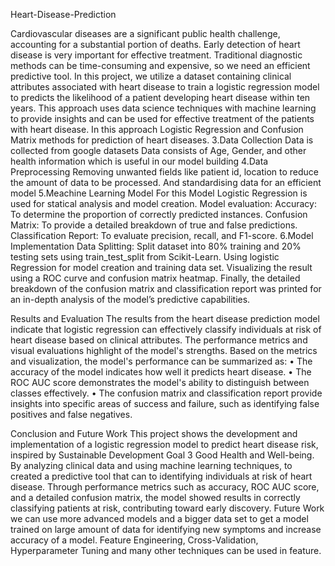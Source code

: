 Heart-Disease-Prediction

Cardiovascular diseases are a significant public health challenge, accounting for a substantial portion of deaths. Early detection of heart disease is very important for effective treatment. Traditional diagnostic methods can be time-consuming and expensive, so we need an efficient predictive tool. In this project, we utilize a dataset containing clinical attributes associated with heart disease to train a logistic regression model to predicts the likelihood of a patient developing heart disease within ten years. This approach uses data science techniques with machine learning to provide insights and can be used for effective treatment of the patients with heart disease. In this approach Logistic Regression and Confusion Matrix methods for prediction of heart diseases. 3.Data Collection Data is collected from google datasets Data consists of Age, Gender, and other health information which is useful in our model building 4.Data Preprocessing Removing unwanted fields like patient id, location to reduce the amount of data to be processed. And standardising data for an efficient model 5.Meachine Learning Model For this Model Logistic Regression is used for statical analysis and model creation. Model evaluation: Accuracy: To determine the proportion of correctly predicted instances. Confusion Matrix: To provide a detailed breakdown of true and false predictions. Classification Report: To evaluate precision, recall, and F1-score. 6.Model Implementation Data Splitting: Split dataset into 80% training and 20% testing sets using train_test_split from Scikit-Learn. Using logistic Regression for model creation and training data set. Visualizing the result using a ROC curve and confusion matrix heatmap. Finally, the detailed breakdown of the confusion matrix and classification report was printed for an in-depth analysis of the model’s predictive capabilities.

Results and Evaluation The results from the heart disease prediction model indicate that logistic regression can effectively classify individuals at risk of heart disease based on clinical attributes. The performance metrics and visual evaluations highlight of the model's strengths. Based on the metrics and visualization, the model's performance can be summarized as: • The accuracy of the model indicates how well it predicts heart disease. • The ROC AUC score demonstrates the model's ability to distinguish between classes effectively. • The confusion matrix and classification report provide insights into specific areas of success and failure, such as identifying false positives and false negatives.

Conclusion and Future Work This project shows the development and implementation of a logistic regression model to predict heart disease risk, inspired by Sustainable Development Goal 3 Good Health and Well-being. By analyzing clinical data and using machine learning techniques, to created a predictive tool that can to identifying individuals at risk of heart disease. Through performance metrics such as accuracy, ROC AUC score, and a detailed confusion matrix, the model showed results in correctly classifying patients at risk, contributing toward early discovery. Future Work we can use more advanced models and a bigger data set to get a model trained on large amount of data for identifying new symptoms and increase accuracy of a model. Feature Engineering, Cross-Validation, Hyperparameter Tuning and many other techniques can be used in feature.
